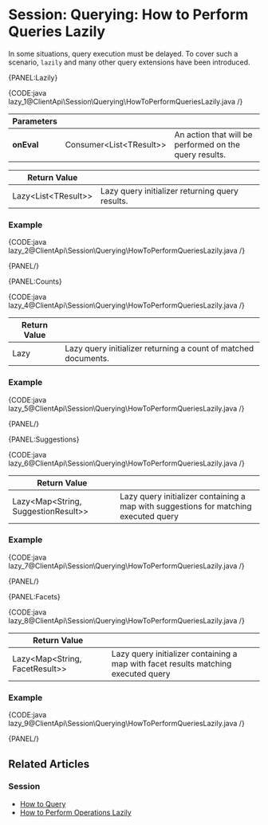 # Session: Querying: How to Perform Queries Lazily

In some situations, query execution must be delayed. To cover such a scenario, `lazily` and many other query extensions have been introduced.

{PANEL:Lazily}

{CODE:java lazy_1@ClientApi\Session\Querying\HowToPerformQueriesLazily.java /}

| Parameters | | |
| ------------- | ------------- | ----- |
| **onEval** | Consumer<List&lt;TResult&gt;> | An action that will be performed on the query results. |

| Return Value | |
| ------------- | ----- |
| Lazy<List&lt;TResult&gt;> | Lazy query initializer returning query results. |

### Example

{CODE:java lazy_2@ClientApi\Session\Querying\HowToPerformQueriesLazily.java /}

{PANEL/}

{PANEL:Counts}

{CODE:java lazy_4@ClientApi\Session\Querying\HowToPerformQueriesLazily.java /}

| Return Value | |
| ------------- | ----- |
| Lazy<Integer> | Lazy query initializer returning a count of matched documents. |

### Example

{CODE:java lazy_5@ClientApi\Session\Querying\HowToPerformQueriesLazily.java /}

{PANEL/}

{PANEL:Suggestions}

{CODE:java lazy_6@ClientApi\Session\Querying\HowToPerformQueriesLazily.java /}

| Return Value | |
| ------------- | ----- |
| Lazy<Map<String, SuggestionResult>> | Lazy query initializer containing a map with suggestions for matching executed query |

### Example

{CODE:java lazy_7@ClientApi\Session\Querying\HowToPerformQueriesLazily.java /}

{PANEL/}

{PANEL:Facets}

{CODE:java lazy_8@ClientApi\Session\Querying\HowToPerformQueriesLazily.java /}

| Return Value | |
| ------------- | ----- |
| Lazy<Map<String, FacetResult>> | Lazy query initializer containing a map with facet results matching executed query |

### Example

{CODE:java lazy_9@ClientApi\Session\Querying\HowToPerformQueriesLazily.java /}

{PANEL/}

## Related Articles

### Session

- [How to Query](../../../client-api/session/querying/how-to-query)
- [How to Perform Operations Lazily](../../../client-api/session/how-to/perform-operations-lazily)
